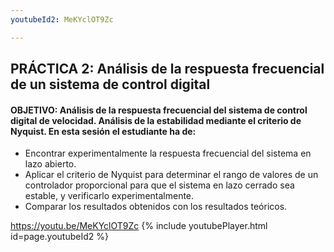 ```yaml
---
youtubeId2: MeKYclOT9Zc

---
```




## PRÁCTICA 2: Análisis de la respuesta frecuencial de un sistema de control digital
#### OBJETIVO: Análisis de la respuesta frecuencial del sistema de control digital de velocidad. Análisis de la estabilidad mediante el criterio de Nyquist. En esta sesión el estudiante ha de:
 <ul>
    <li>Encontrar experimentalmente la respuesta frecuencial del sistema en lazo abierto.</li>
    <li>Aplicar el criterio de Nyquist para determinar el rango de valores de un controlador proporcional para que el sistema en lazo cerrado sea estable, y verificarlo experimentalmente.</li>
    <li>Comparar los resultados obtenidos con los resultados teóricos.</li>
 </ul>

<https://youtu.be/MeKYclOT9Zc>
{% include youtubePlayer.html id=page.youtubeId2 %}
<br />
